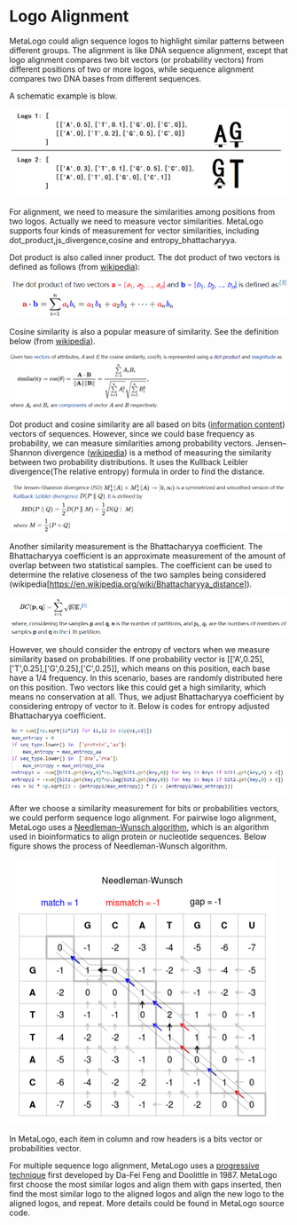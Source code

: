 # Logo Alignment

MetaLogo could align sequence logos to highlight similar patterns between different groups. The alignment is like DNA sequence alignment, except that logo alignment compares two bit vectors (or probability vectors) from different positions of two or more logos, while sequence alignment compares two DNA bases from different sequences.

A schematic example is blow.

![example](../pngs/example.PNG)

For alignment, we need to measure the similarities among positions from two logos. Actually we need to measure vector similarities. MetaLogo supports four kinds of measurement for vector similarities, including dot_product,js_divergence,cosine and entropy_bhattacharyya.

Dot product is also called inner product. The dot product of two vectors is defined as follows (from [wikipedia](https://en.wikipedia.org/wiki/Dot_product)):

![dot_product](../pngs/dot_product.PNG)

Cosine similarity is also a popular measure of similarity. See the definition below (from [wikipedia](https://en.wikipedia.org/wiki/Cosine_similarity)).

![cosine](../pngs/cosine.PNG)

Dot product and cosine similarity are all based on bits ([information content](https://en.wikipedia.org/wiki/Sequence_logo)) vectors of sequences. However, since we could base frequency as probability, we can measure similarities among probability vectors. Jensen–Shannon divergence ([wikipedia](https://en.wikipedia.org/wiki/Jensen%E2%80%93Shannon_divergence)) is a method of measuring the similarity between two probability distributions. It uses the Kullback Leibler divergence(The relative entropy) formula in order to find the distance.

![js](../pngs/js.PNG)

Another similarity measurement is the Bhattacharyya coefficient. The Bhattacharyya coefficient is an approximate measurement of the amount of overlap between two statistical samples. The coefficient can be used to determine the relative closeness of the two samples being considered (wikipedia[https://en.wikipedia.org/wiki/Bhattacharyya_distance]).

![bha](../pngs/bha.PNG)

However, we should consider the entropy of vectors when we measure similarity based on probabilities. If one probability vector is [['A',0.25],['T',0.25],['G',0.25],['C',0.25]], which means on this position, each base have a 1/4 frequency. In this scenario, bases are randomly distributed here on this position. Two vectors like this could get a high similarity, which means no conservation at all. Thus, we adjust Bhattacharyya coefficient by considering entropy of vector to it. Below is codes for entropy adjusted Bhattacharyya coefficient.

![adjusted_bc](../pngs/adjusted_bc.PNG)

After we choose a similarity measurement for bits or probabilities vectors, we could perform sequence logo alignment. For pairwise logo alignment, MetaLogo uses a [Needleman–Wunsch algorithm](https://en.wikipedia.org/wiki/Sequence_alignment), which is an algorithm used in bioinformatics to align protein or nucleotide sequences. Below figure shows the process of Needleman-Wunsch algorithm. 

![needle](../pngs/needle.PNG)

In MetaLogo, each item in column and row headers is a bits vector or probabilities vector.

For multiple sequence logo alignment, MetaLogo uses a [progressive technique](https://en.wikipedia.org/wiki/Multiple_sequence_alignment) first developed by Da-Fei Feng and Doolittle in 1987. MetaLogo first choose the most similar logos and align them with gaps inserted, then find the most similar logo to the aligned logos and align the new logo to the aligned logos, and repeat. More details could be found in MetaLogo source code.